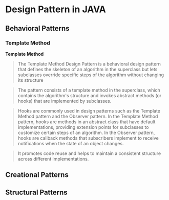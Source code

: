 # Design Pattern in JAVA

## Behavioral Patterns

### Template Method
**Template Method**
> The Template Method Design Pattern is a behavioral design pattern that defines the skeleton of an algorithm in the superclass but lets subclasses override specific steps of the algorithm without changing its structure

> The pattern consists of a template method in the superclass, which contains the algorithm's structure and invokes abstract methods (or hooks) that are implemented by subclasses.

> Hooks are commonly used in design patterns such as the Template Method pattern and the Observer pattern. In the Template Method pattern, hooks are methods in an abstract class that have default implementations, providing extension points for subclasses to customize certain steps of an algorithm. In the Observer pattern, hooks are callback methods that subscribers implement to receive notifications when the state of an object changes.

> It promotes code reuse and helps to maintain a consistent structure across different implementations.

## Creational Patterns

## Structural Patterns
